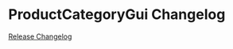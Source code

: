 # ProductCategoryGui Changelog

[Release Changelog](https://github.com/spryker/product-category-gui/releases)
